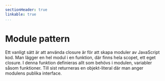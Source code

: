 ```yaml
---
sectionHeader: true
linkable: true
...
```

Module pattern
=======================

Ett vanligt sätt är att använda closure är för att skapa moduler av JavaScript kod. Man lägger en hel modul i en funktion, där finns hela scopet, ett eget closure. I denna funktion definieras allt som behövs i modulen, variabler såsom funktioner. Till sist returneras en objekt-literal där man anger modulens publika interface.
